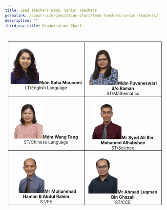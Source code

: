 ```yaml
---
title: Lead Teachers &amp; Senior Teachers
permalink: /about-us/organisation-chart/lead-teachers-senior-teachers/
description: ""
third_nav_title: Organisation Chart
---
```

       

<table class="MsoTableGrid" border="1" cellspacing="0" cellpadding="0" align="left" style="border-collapse:collapse;border:none;mso-border-alt:solid windowtext .5pt;
 mso-yfti-tbllook:1184;mso-table-lspace:9.0pt;margin-left:6.75pt;mso-table-rspace:
 9.0pt;margin-right:6.75pt;mso-table-anchor-vertical:paragraph;mso-table-anchor-horizontal:
 margin;mso-table-left:left;mso-table-top:.05pt;mso-padding-alt:0in 5.4pt 0in 5.4pt"><tbody><tr style="mso-yfti-irow:0;mso-yfti-firstrow:yes;height:27.4pt"><td width="261" valign="top" style="width:195.65pt;border:solid windowtext 1.0pt;
  mso-border-alt:solid windowtext .5pt;padding:0in 5.4pt 0in 5.4pt;height:27.4pt"><p class="MsoNormal" align="center" style="margin-bottom:0in;text-align:center;
  line-height:normal;mso-element:frame;mso-element-frame-hspace:9.0pt;
  mso-element-wrap:around;mso-element-anchor-vertical:paragraph;mso-element-anchor-horizontal:
  margin;mso-element-top:.05pt;mso-height-rule:exactly">        
<img style="width:40%" src="/images/mdm%20saha%20mousumi.jpeg"><b>Mdm Saha Mousumi</b><br>LT/English Language</p></td><td width="261" valign="top" style="width:195.65pt;border:solid windowtext 1.0pt;
  border-left:none;mso-border-left-alt:solid windowtext .5pt;mso-border-alt:
  solid windowtext .5pt;padding:0in 5.4pt 0in 5.4pt;height:27.4pt"><p class="MsoNormal" align="center" style="margin-bottom:0in;text-align:center;
  line-height:normal;mso-element:frame;mso-element-frame-hspace:9.0pt;
  mso-element-wrap:around;mso-element-anchor-vertical:paragraph;mso-element-anchor-horizontal:
  margin;mso-element-top:.05pt;mso-height-rule:exactly">      
<img style="width:40%" src="/images/mdm puvaneswari d_o raman.jpg"><b>Mdm Puvaneswari d/o Raman</b><br>ST/Mathematics</p></td></tr><tr style="mso-yfti-irow:1;height:26.8pt"><td width="261" valign="top" style="width:195.65pt;border:solid windowtext 1.0pt;
  border-top:none;mso-border-top-alt:solid windowtext .5pt;mso-border-alt:solid windowtext .5pt;
  padding:0in 5.4pt 0in 5.4pt;height:26.8pt"><p class="MsoNormal" align="center" style="margin-bottom:0in;text-align:center;
  line-height:normal;mso-element:frame;mso-element-frame-hspace:9.0pt;
  mso-element-wrap:around;mso-element-anchor-vertical:paragraph;mso-element-anchor-horizontal:
  margin;mso-element-top:.05pt;mso-height-rule:exactly">        
<img style="width:40%" src="/images/mdm wang fang.jpg"><b>Mdm Wang Fang</b><br>ST/Chinese Language</p></td><td width="261" valign="top" style="width:195.65pt;border-top:none;border-left:
  none;border-bottom:solid windowtext 1.0pt;border-right:solid windowtext 1.0pt;
  mso-border-top-alt:solid windowtext .5pt;mso-border-left-alt:solid windowtext .5pt;
  mso-border-alt:solid windowtext .5pt;padding:0in 5.4pt 0in 5.4pt;height:26.8pt"><p class="MsoNormal" align="center" style="margin-bottom:0in;text-align:center;
  line-height:normal;mso-element:frame;mso-element-frame-hspace:9.0pt;
  mso-element-wrap:around;mso-element-anchor-vertical:paragraph;mso-element-anchor-horizontal:
  margin;mso-element-top:.05pt;mso-height-rule:exactly">      
<img style="width:40%" src="/images/mr syed ali bin mohd alhabshee.jpg"><b>Mr Syed Ali Bin Mohamed Alhabshee</b><br>ST/Science</p></td></tr><tr style="mso-yfti-irow:2;mso-yfti-lastrow:yes;height:27.4pt"><td width="261" valign="top" style="width:195.65pt;border:solid windowtext 1.0pt;
  border-top:none;mso-border-top-alt:solid windowtext .5pt;mso-border-alt:solid windowtext .5pt;
  padding:0in 5.4pt 0in 5.4pt;height:27.4pt"><p class="MsoNormal" align="center" style="margin-bottom:0in;text-align:center;
  line-height:normal;mso-element:frame;mso-element-frame-hspace:9.0pt;
  mso-element-wrap:around;mso-element-anchor-vertical:paragraph;mso-element-anchor-horizontal:
  margin;mso-element-top:.05pt;mso-height-rule:exactly">        
<img style="width:40%" src="/images/mr muhamad hamim b abdul rahim.jpg"><b>Mr Muhammad Hamim B Abdul Rahim<br></b>ST/PE</p></td><td width="261" valign="top" style="width:195.65pt;border-top:none;border-left:
  none;border-bottom:solid windowtext 1.0pt;border-right:solid windowtext 1.0pt;
  mso-border-top-alt:solid windowtext .5pt;mso-border-left-alt:solid windowtext .5pt;
  mso-border-alt:solid windowtext .5pt;padding:0in 5.4pt 0in 5.4pt;height:27.4pt"><p class="MsoNormal" align="center" style="margin-bottom:0in;text-align:center;
  line-height:normal;mso-element:frame;mso-element-frame-hspace:9.0pt;
  mso-element-wrap:around;mso-element-anchor-vertical:paragraph;mso-element-anchor-horizontal:
  margin;mso-element-top:.05pt;mso-height-rule:exactly"> 
<img style="width:40%" src="/images/mr ahmad luqman bin ghazali.jpg"><b>Mr Ahmad Luqman Bin Ghazali<br></b>ST/CCE</p></td></tr></tbody></table>